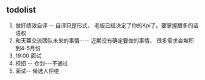 
## todolist

1. 做好绩效自评 -- 自评只是形式， 老板已经决定了你的Kpi了。要掌握跟多的话语权
2. 和天蓉交流团队未来的事情---- 近期没有确定要做的事情， 很多需求会堆积到4-5月份
3. 19:00 面试
4. 校招 -- 仓剑---不通过
5. 面试-- 候选人拒绝